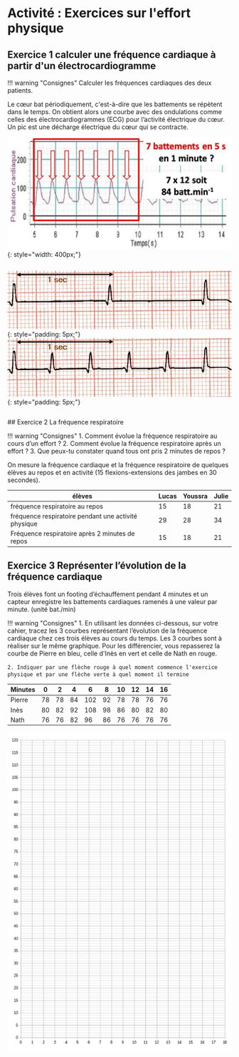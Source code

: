 # Activité : Exercices sur l'effort physique

<div markdown style="page-break-after: always;">
    
## Exercice 1 calculer une fréquence cardiaque à partir d'un électrocardiogramme

!!! warning "Consignes"
    Calculer les fréquences cardiaques des deux patients.
   
Le cœur bat périodiquement, c'est-à-dire que les battements se répètent dans le temps. On obtient alors une courbe avec des ondulations comme celles des électrocardiogrammes (ECG) pour l’activité électrique du cœur. Un pic est une décharge électrique du cœur qui se contracte.


![Exemple d'électrocardiogramme](pictures/exempleECG.png){: style="width: 400px;"}



<div markdown style="display:flex; flex-direction: row;">

![Patient 1](pictures/ECGpatient1.png){: style="padding: 5px;"} 
![Patient 2](pictures/ECGpatient2.png){: style="padding: 5px;"}

</div>
</div>

<div markdown style="page-break-after: always;">
    
## Exercice 2 La fréquence respiratoire

!!! warning "Consignes"
    1. Comment évolue la fréquence respiratoire au cours d’un effort ? 
    2. Comment évolue la fréquence respiratoire après un effort ?
    3. Que peux-tu constater quand tous ont pris 2 minutes de repos ?



On mesure la fréquence cardiaque et la fréquence respiratoire de quelques élèves au repos et en activité (15 flexions-extensions des jambes en 30 secondes).

| élèves | Lucas | Youssra | Julie | 
|---|---|---|---|
| fréquence respiratoire au repos | 15 | 18 | 21 | 
| fréquence respiratoire pendant une activité physique | 29 | 28 | 34 | 
| Fréquence respiratoire après 2 minutes de repos | 15 | 18 | 21 | 

</div>

<div markdown style="page-break-after: always;">
    
## Exercice 3 Représenter l’évolution de la fréquence cardiaque 	

Trois élèves font un footing d’échauffement pendant 4 minutes et un capteur enregistre les battements cardiaques ramenés à une valeur par minute. (unité bat./min)

!!! warning "Consignes"
    1. En utilisant les données ci-dessous, sur votre cahier, tracez les 3 courbes représentant l’évolution de la fréquence cardiaque chez ces trois élèves au cours du temps.
    Les 3 courbes sont à réaliser sur le même graphique. Pour les différencier, vous repasserez la courbe de Pierre en bleu, celle d'Inès en vert et celle de Nath en rouge.

    2. Indiquer par une flèche rouge à quel moment commence l'exercice physique et par une flèche verte à quel moment il termine 


<table>
<thead>
<tr>
<th>Minutes</th>
<th>0</th>
<th>2</th>
<th>4</th>
<th>6</th>
<th>8</th>
<th>10</th>
<th>12</th>
<th>14</th>
<th>16</th>
</tr>
</thead>
<tbody>
<tr>
<td>Pierre</td>
<td>78</td>
<td>78</td>
<td>84</td>
<td>102</td>
<td>92</td>
<td>78</td>
<td>78</td>
<td>76</td>
<td>76</td>
</tr>
<tr>
<td>Inès</td>
<td>80</td>
<td>82</td>
<td>92</td>
<td>108</td>
<td>98</td>
<td>86</td>
<td>80</td>
<td>82</td>
<td>80</td>
</tr>
<tr>
<td>Nath</td>
<td>76</td>
<td>76</td>
<td>82</td>
<td>96</td>
<td>86</td>
<td>76</td>
<td>76</td>
<td>76</td>
<td>76</td>
</tr>
</tbody>
</table>


![](pictures/graphFreqCard.png)

</div>

